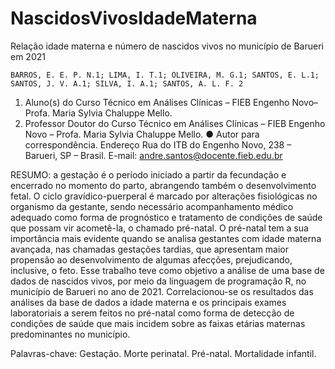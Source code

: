 # NascidosVivosIdadeMaterna

Relação idade materna e número de nascidos vivos no município de Barueri em 2021

	BARROS, E. E. P. N.1; LIMA, I. T.1; OLIVEIRA, M. G.1; SANTOS, E. L.1; SANTOS, J. V. A.1; SILVA, I. A.1; SANTOS, A. L. F. 2
1.	Aluno(s) do Curso Técnico em Análises Clínicas – FIEB Engenho Novo– Profa. Maria Sylvia Chaluppe Mello.
2.	Professor Doutor do Curso Técnico em Análises Clínicas – FIEB Engenho Novo – Profa. Maria Sylvia Chaluppe Mello.
●	Autor para correspondência. Endereço Rua do ITB do Engenho Novo, 238 – Barueri, SP – Brasil. E-mail: andre.santos@docente.fieb.edu.br


RESUMO: a gestação é o período iniciado a partir da fecundação e encerrado no momento do parto, abrangendo também o desenvolvimento fetal. O ciclo gravídico-puerperal é marcado por alterações fisiológicas no organismo da gestante, sendo necessário acompanhamento médico adequado como forma de prognóstico e tratamento de condições de saúde que possam vir acometê-la, o chamado pré-natal. O pré-natal tem a sua importância mais evidente quando se analisa gestantes com idade materna avançada, nas chamadas gestações tardias, que apresentam maior propensão ao desenvolvimento de algumas afecções, prejudicando, inclusive, o feto. Esse trabalho teve como objetivo a análise de uma base de dados de nascidos vivos, por meio da linguagem de programação R, no município de Barueri no ano de 2021. Correlacionou-se os resultados das análises da base de dados a idade materna e os principais exames laboratoriais a serem feitos no pré-natal como forma de detecção de condições de saúde que mais incidem sobre as faixas etárias maternas predominantes no município. 


Palavras-chave: Gestação. Morte perinatal.  Pré-natal. Mortalidade infantil.
